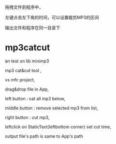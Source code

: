 拖拽文件到程序中，

左键点击左下角的时间，可以设置裁剪MP3的区间

输出文件和程序在同一目录下


# mp3catcut

an test on lib minimp3

mp3 cat&amp;cut tool , 

vs mfc project, 

drag&drop file in App,

left button : cat all mp3 below,

middle button : remove selected mp3 from list,

right button : cut mp3,

leftclick on StaticText(leftbottom corner) set cut time,

output file's path is same to App's path
